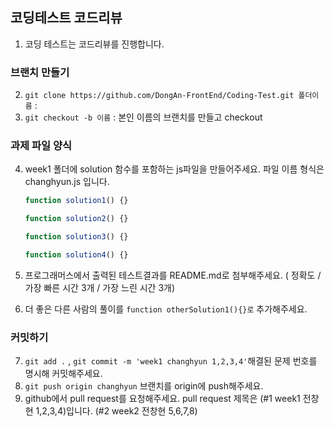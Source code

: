 ## 코딩테스트 코드리뷰

1. 코딩 테스트는 코드리뷰를 진행합니다.


### 브랜치 만들기

2. `git clone https://github.com/DongAn-FrontEnd/Coding-Test.git 폴더이름` :
3. `git checkout -b 이름` : 본인 이름의 브랜치를 만들고 checkout


### 과제 파일 양식

4. week1 폴더에 solution 함수를 포함하는 js파일을 만들어주세요. 파일 이름 형식은 changhyun.js 입니다.

   ```javascript
   function solution1() {}

   function solution2() {}

   function solution3() {}

   function solution4() {}
   ```

5. 프로그래머스에서 출력된 테스트결과를 README.md로 첨부해주세요. ( 정확도 / 가장 빠른 시간 3개 / 가장 느린 시간 3개)
6. 더 좋은 다른 사람의 풀이를 `function otherSolution1(){}로` 추가해주세요.


### 커밋하기

7. `git add .` , `git commit -m 'week1 changhyun 1,2,3,4'`해결된 문제 번호를 명시해 커밋해주세요.
8. `git push origin changhyun` 브랜치를 origin에 push해주세요.
9. github에서 pull request를 요청해주세요. pull request 제목은 (#1 week1 전창현 1,2,3,4)입니다. (#2 week2 전창현 5,6,7,8)
